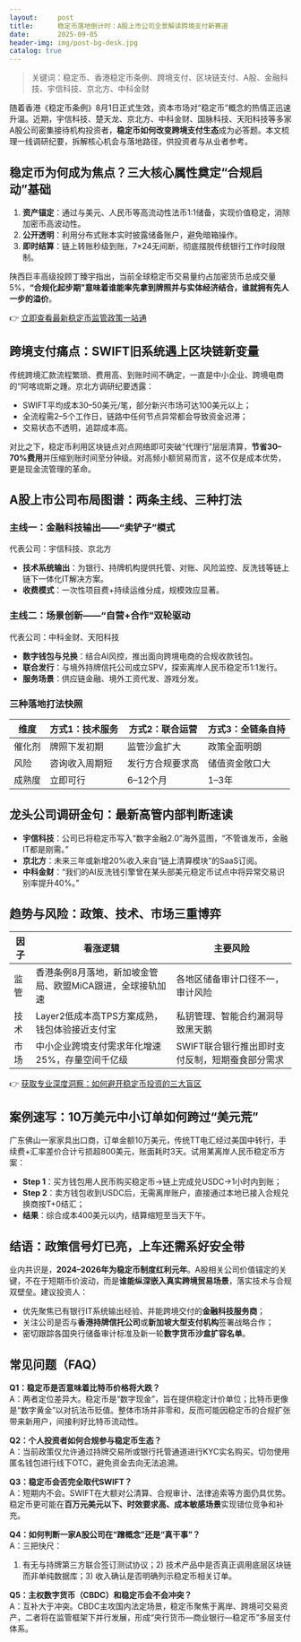 ```yaml
---
layout:     post
title:      稳定币落地倒计时：A股上市公司全景解读跨境支付新赛道
date:       2025-09-05
header-img: img/post-bg-desk.jpg
catalog: true
---
```


> 关键词：稳定币、香港稳定币条例、跨境支付、区块链支付、A股、金融科技、宇信科技、京北方、中科金财

随着香港《稳定币条例》8月1日正式生效，资本市场对“稳定币”概念的热情正迅速升温。近期，宇信科技、楚天龙、京北方、中科金财、国脉科技、天阳科技等多家A股公司密集接待机构投资者，**稳定币如何改变跨境支付生态**成为必答题。本文梳理一线调研纪要，拆解核心机会与落地路径，供投资者与从业者参考。

## 稳定币为何成为焦点？三大核心属性奠定“合规启动”基础

1. **资产锚定**：通过与美元、人民币等高流动性法币1:1储备，实现价值稳定，消除加密币高波动性。
2. **公开透明**：利用分布式账本实时披露储备账户，避免暗箱操作。
3. **即时结算**：链上转账秒级到账，7×24无间断，彻底摆脱传统银行工作时段限制。

陕西巨丰高级投顾丁臻宇指出，当前全球稳定币交易量约占加密货币总成交量5%，**“合规化起步期”意味着谁能率先拿到牌照并与实体经济结合，谁就拥有先人一步的溢价**。

👉 [立即查看最新稳定币监管政策一站通](https://okxdog.com/)

## 跨境支付痛点：SWIFT旧系统遇上区块链新变量

传统跨境汇款流程繁琐、费用高、到账时间不确定，一直是中小企业、跨境电商的“阿喀琉斯之踵。京北方调研纪要透露：

- SWIFT平均成本30–50美元/笔，部分新兴市场可达100美元以上；
- 全流程需2–5个工作日，链路中任何节点异常都会导致资金迟滞；
- 交易状态不透明，追踪成本高。

对比之下，稳定币利用区块链点对点网络即可突破“代理行”层层清算，**节省30–70%费用**并压缩到账时间至分钟级。对高频小额贸易而言，这不仅是成本优势，更是现金流管理的革命。

## A股上市公司布局图谱：两条主线、三种打法

### 主线一：金融科技输出——“卖铲子”模式  
代表公司：宇信科技、京北方  
- **技术系统输出**：为银行、持牌机构提供托管、对账、风险监控、反洗钱等链上链下一体化IT解决方案。  
- **收费模式**：一次性项目费+持续运维分成，规模效应显著。

### 主线二：场景创新——“自营+合作”双轮驱动  
代表公司：中科金财、天阳科技  
- **数字钱包与兑换**：结合AI风控，推出面向跨境电商的合规收款钱包。  
- **联合发行**：与境外持牌信托公司成立SPV，探索离岸人民币稳定币1:1发行。  
- **服务场景**：供应链金融、境外工资代发、游戏分发。

### 三种落地打法快照  
| 维度 | 方式1：技术服务 | 方式2：联合运营 | 方式3：全链条自持 |
|---|---|---|---|
| 催化剂 | 牌照下发初期 | 监管沙盒扩大 | 政策全面明朗 |
| 风险 | 咨询收入周期短 | 发行方合规要求高 | 储值资金敞口大 |
| 成熟度 | 立即可行 | 6–12个月 | 1–3年 |

## 龙头公司调研金句：最新高管内部判断速读

- **宇信科技**：公司已将稳定币写入“数字金融2.0”海外蓝图，“不管谁发币，金融IT都是刚需。”  
- **京北方**：未来三年或新增20%收入来自“链上清算模块”的SaaS订阅。  
- **中科金财**：“我们的AI反洗钱引擎曾在某头部美元稳定币试点中将异常交易识别率提升40%。”

## 趋势与风险：政策、技术、市场三重博弈

| 因子 | 看涨逻辑 | 主要风险 |
|---|---|---|
| 监管 | 香港条例8月落地，新加坡金管局、欧盟MiCA跟进，全球接轨加速 | 各地区储备审计口径不一，审计风险 |
| 技术 | Layer2低成本高TPS方案成熟，钱包体验接近支付宝 | 私钥管理、智能合约漏洞导致黑天鹅 |
| 市场 | 中小企业跨境支付需求年化增速25%，存量空间千亿级 | SWIFT联合银行推出即时支付反制，短期蚕食部分需求 |

👉 [获取专业深度洞察：如何避开稳定币投资的三大盲区](https://okxdog.com/)

## 案例速写：10万美元中小订单如何跨过“美元荒”

广东佛山一家家具出口商，订单金额10万美元，传统TT电汇经过美国中转行，手续费+汇率差价合计亏损超800美元，账面耗时3天。试用某离岸人民币稳定币方案：

- **Step 1**：买方钱包用人民币购买稳定币→链上完成兑USDC→1小时内到账；
- **Step 2**：卖方钱包收到USDC后，无需离岸账户，直接通过本地已接入合规兑换商按T+0结汇；
- **结果**：综合成本400美元以内，结算缩短至当天下午。

## 结语：政策信号灯已亮，上车还需系好安全带

业内共识是，**2024–2026年为稳定币制度红利元年**。A股相关公司价值锚定的关键，不在于短期币价波动，而是**谁能纵深嵌入真实跨境贸易场景**，落实技术与合规双壁垒。建议投资人：

- 优先聚焦已有银行IT系统输出经验、并能跨境交付的**金融科技服务商**；  
- 关注公司是否与**香港持牌信托公司**或**新加坡大型支付机构**签署战略合作；  
- 密切跟踪各国央行储备审计标准及新一轮**数字货币沙盒扩容名单**。

## 常见问题（FAQ）

**Q1：稳定币是否意味着比特币价格将大跌？**  
A：两者定位差异大。稳定币是“数字现金”，旨在提供稳定计价单位；比特币更像是“数字黄金”以对抗法币贬值。整体市场并非零和，反而可能因稳定币的合规扩张带来新用户，间接利好比特币流动性。

**Q2：个人投资者如何合规参与稳定币生态？**  
A：当前政策仅允许通过持牌交易所或银行托管通道进行KYC实名购买。切勿使用匿名钱包进行线下OTC，避免资金去向无法追溯。

**Q3：稳定币会否完全取代SWIFT？**  
A：短期内不会。SWIFT在大额对公清算、合规审计、法律追索等方面仍具优势。稳定币更可能在**百万元美元以下、时效要求高、成本敏感场景**实现错位竞争和补充。

**Q4：如何判断一家A股公司在“蹭概念”还是“真干事”？**  
A：三把快尺：  
1) 有无与持牌第三方联合签订测试协议；2) 技术产品中是否真正调用底层区块链而非单纯数据库；3) 收入确认是否明确列示稳定币相关订单。

**Q5：主权数字货币（CBDC）和稳定币会不会冲突？**  
A：互补大于冲突。CBDC主攻国内法定场景，稳定币聚焦于离岸、跨境可交易资产，二者将在监管框架下并行发展，形成“央行货币—商业银行—稳定币”多层支付体系。